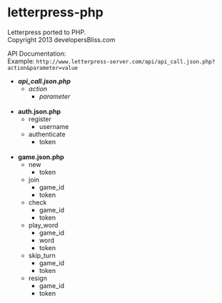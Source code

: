 letterpress-php
===============

Letterpress ported to PHP.
<br/>
Copyright 2013 developersBliss.com

API Documentation:
<br/>
Example:
`http://www.letterpress-server.com/api/api_call.json.php?action&parameter=value`
- __*api_call.json.php*__
	- _action_
		- _parameter_
<br/><br/>
- __auth.json.php__
	- register
		- username
	- authenticate
		- token
<br/><br/>
- __game.json.php__
	- new
		- token
	- join
		- game_id
		- token
	- check	
		- game_id
		- token
	- play_word
		- game_id
		- word
		- token
	- skip_turn
		- game_id
		- token
	- resign
		- game_id
		- token
